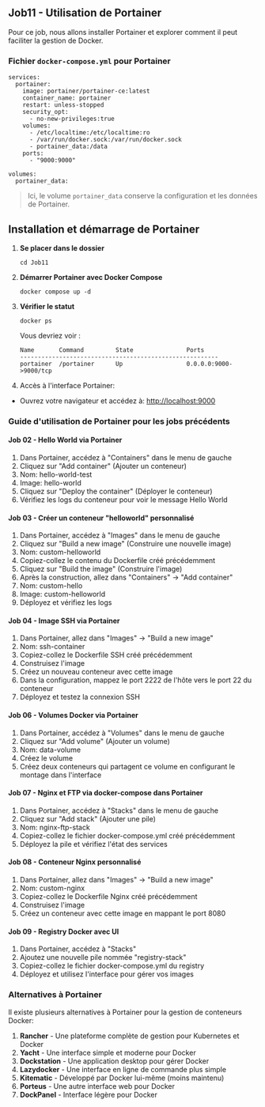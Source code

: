 
## Job11 - Utilisation de Portainer

Pour ce job, nous allons installer Portainer et explorer comment il peut faciliter la gestion de Docker.


### Fichier `docker-compose.yml` pour Portainer

```
services:
  portainer:
    image: portainer/portainer-ce:latest
    container_name: portainer
    restart: unless-stopped
    security_opt:
      - no-new-privileges:true
    volumes:
      - /etc/localtime:/etc/localtime:ro
      - /var/run/docker.sock:/var/run/docker.sock
      - portainer_data:/data
    ports:
      - "9000:9000"

volumes:
  portainer_data:
```

> Ici, le volume `portainer_data` conserve la configuration et les données de Portainer.

## Installation et démarrage de Portainer

1.  **Se placer dans le dossier**
    
    ```
    cd Job11
    ```
    
2.  **Démarrer Portainer avec Docker Compose**
    
    ```
    docker compose up -d
    ```
    
3.  **Vérifier le statut**
    
    ```
    docker ps
    ```
    
    Vous devriez voir :
    
    ```
    Name       Command         State               Ports
    --------------------------------------------------------
    portainer  /portainer      Up                  0.0.0.0:9000->9000/tcp
    ```

2.  Accès à l'interface Portainer:

-   Ouvrez votre navigateur et accédez à: [http://localhost:9000](http://localhost:9000)

### Guide d'utilisation de Portainer pour les jobs précédents

#### Job 02 - Hello World via Portainer

1.  Dans Portainer, accédez à "Containers" dans le menu de gauche
2.  Cliquez sur "Add container" (Ajouter un conteneur)
3.  Nom: hello-world-test
4.  Image: hello-world
5.  Cliquez sur "Deploy the container" (Déployer le conteneur)
6.  Vérifiez les logs du conteneur pour voir le message Hello World

#### Job 03 - Créer un conteneur "helloworld" personnalisé

1.  Dans Portainer, accédez à "Images" dans le menu de gauche
2.  Cliquez sur "Build a new image" (Construire une nouvelle image)
3.  Nom: custom-helloworld
4.  Copiez-collez le contenu du Dockerfile créé précédemment
5.  Cliquez sur "Build the image" (Construire l'image)
6.  Après la construction, allez dans "Containers" → "Add container"
7.  Nom: custom-hello
8.  Image: custom-helloworld
9.  Déployez et vérifiez les logs

#### Job 04 - Image SSH via Portainer

1.  Dans Portainer, allez dans "Images" → "Build a new image"
2.  Nom: ssh-container
3.  Copiez-collez le Dockerfile SSH créé précédemment
4.  Construisez l'image
5.  Créez un nouveau conteneur avec cette image
6.  Dans la configuration, mappez le port 2222 de l'hôte vers le port 22 du conteneur
7.  Déployez et testez la connexion SSH

#### Job 06 - Volumes Docker via Portainer

1.  Dans Portainer, accédez à "Volumes" dans le menu de gauche
2.  Cliquez sur "Add volume" (Ajouter un volume)
3.  Nom: data-volume
4.  Créez le volume
5.  Créez deux conteneurs qui partagent ce volume en configurant le montage dans l'interface

#### Job 07 - Nginx et FTP via docker-compose dans Portainer

1.  Dans Portainer, accédez à "Stacks" dans le menu de gauche
2.  Cliquez sur "Add stack" (Ajouter une pile)
3.  Nom: nginx-ftp-stack
4.  Copiez-collez le fichier docker-compose.yml créé précédemment
5.  Déployez la pile et vérifiez l'état des services

#### Job 08 - Conteneur Nginx personnalisé

1.  Dans Portainer, allez dans "Images" → "Build a new image"
2.  Nom: custom-nginx
3.  Copiez-collez le Dockerfile Nginx créé précédemment
4.  Construisez l'image
5.  Créez un conteneur avec cette image en mappant le port 8080

#### Job 09 - Registry Docker avec UI

1.  Dans Portainer, accédez à "Stacks"
2.  Ajoutez une nouvelle pile nommée "registry-stack"
3.  Copiez-collez le fichier docker-compose.yml du registry
4.  Déployez et utilisez l'interface pour gérer vos images

### Alternatives à Portainer

Il existe plusieurs alternatives à Portainer pour la gestion de conteneurs Docker:

1.  **Rancher** - Une plateforme complète de gestion pour Kubernetes et Docker
2.  **Yacht** - Une interface simple et moderne pour Docker
3.  **Dockstation** - Une application desktop pour gérer Docker
4.  **Lazydocker** - Une interface en ligne de commande plus simple
5.  **Kitematic** - Développé par Docker lui-même (moins maintenu)
6.  **Porteus** - Une autre interface web pour Docker
7.  **DockPanel** - Interface légère pour Docker